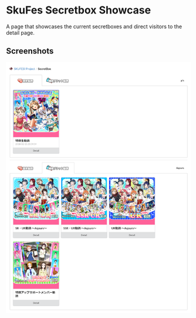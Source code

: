 # SkuFes Secretbox Showcase

A page that showcases the current secretboxes and direct visitors to the detail page.

## Screenshots

![Screenshot of Secretbox Pages](https://github.com/skufes/SKUFES-Artwork/raw/master/screenshots/secretbox.png)
